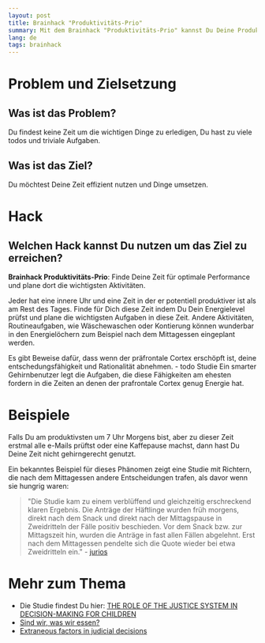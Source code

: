 ```yaml
---
layout: post
title: Brainhack "Produktivitäts-Prio"
summary: Mit dem Brainhack "Produktivitäts-Prio" kannst Du Deine Produktivität steigern und Deine Zeit effizient und gehirngerecht nutzen
lang: de
tags: brainhack
---
```


# Problem und Zielsetzung

## Was ist das Problem?
Du findest keine Zeit um die wichtigen Dinge zu erledigen, Du hast zu viele todos und triviale Aufgaben.

## Was ist das Ziel?
Du möchtest Deine Zeit effizient nutzen und Dinge umsetzen.

# Hack

## Welchen Hack kannst Du nutzen um das Ziel zu erreichen?

**Brainhack Produktivitäts-Prio**: Finde Deine Zeit für optimale Performance und plane dort die wichtigsten Aktivitäten.

Jeder hat eine innere Uhr und eine Zeit in der er potentiell produktiver ist als am Rest des Tages.
Finde für Dich diese Zeit indem Du Dein Energielevel prüfst und plane die wichtigsten Aufgaben in diese Zeit.
Andere Aktivitäten, Routineaufgaben, wie Wäschewaschen oder Kontierung können wunderbar in den Energielöchern zum Beispiel nach dem Mittagessen eingeplant werden.

Es gibt Beweise dafür, dass wenn der präfrontale Cortex erschöpft ist, deine entschedungsfähigkeit und Rationalität abnehmen. - todo Studie 
Ein smarter Gehirnbenutzer legt die Aufgaben, die diese Fähigkeiten am ehesten fordern in die Zeiten an denen der prafrontale Cortex genug Energie hat.

# Beispiele
Falls Du am produktivsten um 7 Uhr Morgens bist, aber zu dieser Zeit erstmal alle e-Mails prüftst oder eine Kaffepause machst, dann hast Du Deine Zeit nicht gehirngerecht genutzt.

Ein bekanntes Beispiel für dieses Phänomen zeigt eine Studie mit Richtern, die nach dem Mittagessen andere Entscheidungen trafen, als davor wenn sie hungrig waren:

> "Die Studie kam zu einem verblüffend und gleichzeitig erschreckend klaren Ergebnis. 
Die Anträge der Häftlinge wurden früh morgens, direkt nach dem Snack und direkt nach der Mittagspause in Zweidritteln der Fälle positiv beschieden. 
Vor dem Snack bzw. zur Mittagszeit hin, wurden die Anträge in fast allen Fällen abgelehnt.
Erst nach dem Mittagessen pendelte sich die Quote wieder bei etwa Zweidritteln ein." - [jurios](https://jurios.de/2018/04/17/studie-hungrige-richter-faellen-haertere-urteile/)


# Mehr zum Thema
- Die Studie findest Du hier: [THE ROLE OF THE JUSTICE SYSTEM IN DECISION-MAKING FOR
CHILDREN](https://www.judiciary.uk/wp-content/uploads/2018/04/spt-ryder-bapscan-april2018.pdf)
- [Sind wir, was wir essen?](https://www.psychologie.ch/sind-wir-was-wir-essen)
- [Extraneous factors in judicial decisions](https://www.pnas.org/doi/10.1073/pnas.1018033108)
